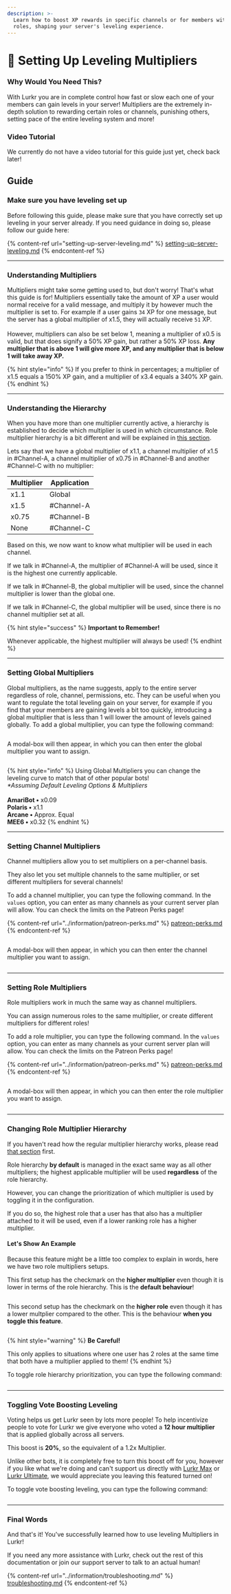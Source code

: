 ```yaml
---
description: >-
  Learn how to boost XP rewards in specific channels or for members with certain
  roles, shaping your server's leveling experience.
---
```


# 🚀 Setting Up Leveling Multipliers

### Why Would You Need This?

With Lurkr you are in complete control how fast or slow each one of your members can gain levels in your server! Multipliers are the extremely in-depth solution to rewarding certain roles or channels, punishing others, setting pace of the entire leveling system and more!

### Video Tutorial

We currently do not have a video tutorial for this guide just yet, check back later!

## Guide

### Make sure you have leveling set up

Before following this guide, please make sure that you have correctly set up leveling in your server already. If you need guidance in doing so, please follow our guide here:

{% content-ref url="setting-up-server-leveling.md" %}
[setting-up-server-leveling.md](setting-up-server-leveling.md)
{% endcontent-ref %}

***

### Understanding Multipliers

Multipliers might take some getting used to, but don't worry! That's what this guide is for! Multipliers essentially take the amount of XP a user would normal receive for a valid message, and multiply it by however much the multiplier is set to. For example if a user gains `34` XP for one message, but the server has a global multiplier of x1.5, they will actually receive `51` XP.  \
\
However, multipliers can also be set below 1, meaning a multiplier of x0.5 is valid, but that does signify a 50% XP gain, but rather a 50% XP loss. **Any multiplier that is above 1 will give more XP, and any multiplier that is below 1 will take away XP.**

{% hint style="info" %}
If you prefer to think in percentages; a multiplier of x1.5 equals a 150% XP gain, and a multiplier of x3.4 equals a 340% XP gain.
{% endhint %}

***

### Understanding the Hierarchy

When you have more than one multiplier currently active, a hierarchy is established to decide which multiplier is used in which circumstance. Role multiplier hierarchy is a bit different and will be explained in [this section](https://docs.lurkr.gg/guides/setting-up-leveling-multipliers#changing-role-multiplier-hierarchy).

Lets say that we have a global multiplier of x1.1, a channel multiplier of x1.5 in #Channel-A, a channel multiplier of x0.75 in #Channel-B and another #Channel-C with no multiplier:

| Multiplier | Application |
| ---------- | ----------- |
| x1.1       | Global      |
| x1.5       | #Channel-A  |
| x0.75      | #Channel-B  |
| None       | #Channel-C  |

Based on this, we now want to know what multiplier will be used in each channel.

If we talk in #Channel-A, the multiplier of #Channel-A will be used, since it is the highest one currently applicable.

If we talk in #Channel-B, the global multiplier will be used, since the channel multiplier is lower than the global one.

If we talk in #Channel-C, the global multiplier will be used, since there is no channel multiplier set at all.

{% hint style="success" %}
**Important to Remember!**

Whenever applicable, the highest multiplier will always be used!
{% endhint %}

***

### Setting Global Multipliers

Global multipliers, as the name suggests, apply to the entire server regardless of role, channel, permissions, etc. They can be useful when you want to regulate the total leveling gain on your server, for example if you find that your members are gaining levels a bit too quickly, introducing a global multiplier that is less than 1 will lower the amount of levels gained globally. To add a global multiplier, you can type the following command:

<figure><img src="https://i.imgur.com/trrmGzc.png" alt=""><figcaption></figcaption></figure>

A modal-box will then appear, in which you can then enter the global multiplier you want to assign.

<figure><img src="https://i.imgur.com/PejUOKq.png" alt=""><figcaption></figcaption></figure>

{% hint style="info" %}
Using Global Multipliers you can change the leveling curve to match that of other popular bots!\
&#x20;_\*Assuming Default Leveling Options & Multipliers_\
\
**AmariBot •** x0.09\
**Polaris •** x1.1\
**Arcane •** Approx. Equal\
**MEE6 •** x0.32&#x20;
{% endhint %}

***

### Setting Channel Multipliers

Channel multipliers allow you to set multipliers on a per-channel basis.

They also let you set multiple channels to the same multiplier, or set different multipliers for several channels!&#x20;

To add a channel multiplier, you can type the following command. In the `values` option, you can enter as many channels as your current server plan will allow. You can check the limits on the Patreon Perks page!

{% content-ref url="../information/patreon-perks.md" %}
[patreon-perks.md](../information/patreon-perks.md)
{% endcontent-ref %}

<figure><img src="https://i.imgur.com/wob4kt7.png" alt=""><figcaption></figcaption></figure>

A modal-box will then appear, in which you can then enter the channel multiplier you want to assign.

<figure><img src="https://i.imgur.com/YSwSxIw.png" alt=""><figcaption></figcaption></figure>

***

### **Setting Role Multipliers**

Role multipliers work in much the same way as channel multipliers.

You can assign numerous roles to the same multiplier, or create different multipliers for different roles!&#x20;

To add a role multiplier, you can type the following command. In the `values` option, you can enter as many channels as your current server plan will allow. You can check the limits on the Patreon Perks page!

{% content-ref url="../information/patreon-perks.md" %}
[patreon-perks.md](../information/patreon-perks.md)
{% endcontent-ref %}

<figure><img src="https://i.imgur.com/pjKss7c.png" alt=""><figcaption></figcaption></figure>

A modal-box will then appear, in which you can then enter the role multiplier you want to assign.

<figure><img src="https://i.imgur.com/SUPrpPl.png" alt=""><figcaption></figcaption></figure>

***

### Changing Role Multiplier Hierarchy

If you haven't read how the regular multiplier hierarchy works, please read [that section](https://docs.lurkr.gg/guides/setting-up-leveling-multipliers#understanding-multipliers) first.

Role hierarchy **by default** is managed in the exact same way as all other multipliers; the highest applicable multiplier will be used **regardless** of the role hierarchy.

However, you can change the prioritization of which multiplier is used by toggling it in the configuration.&#x20;

If you do so, the highest role that a user has that also has a multiplier attached to it will be used, even if a lower ranking role has a higher multiplier.&#x20;

#### Let's Show An Example

Because this feature might be a little too complex to explain in words, here we have two role multipliers setups.

This first setup has the checkmark on the **higher multiplier** even though it is lower in terms of the role hierarchy. This is the **default behaviour**!

<figure><img src="https://i.imgur.com/Lcc6hK7.png" alt=""><figcaption></figcaption></figure>

This second setup has the checkmark on the **higher role** even though it has a lower multplier compared to the other. This is the behaviour **when you toggle this feature**.

<figure><img src="https://i.imgur.com/vUxAPp6.png" alt=""><figcaption></figcaption></figure>

{% hint style="warning" %}
**Be Careful!**

This only applies to situations where one user has 2 roles at the same time that both have a multiplier applied to them!
{% endhint %}

To toggle role hierarchy prioritization, you can type the following command:

<figure><img src="https://i.imgur.com/DNrz3aS.png" alt=""><figcaption></figcaption></figure>

***

### Toggling Vote Boosting Leveling

Voting helps us get Lurkr seen by lots more people! To help incentivize people to vote for Lurkr we give everyone who voted a **12 hour multiplier** that is applied globally across all servers.

This boost is **20%**, so the equivalent of a 1.2x Multiplier.&#x20;

Unlike other bots, it is completely free to turn this boost off for you, however if you like what we're doing and can't support us directly with [Lurkr Max](../information/patreon-perks.md) or [Lurkr Ultimate](../information/patreon-perks.md), we would appreciate you leaving this featured turned on!

To toggle vote boosting leveling, you can type the following command:

<figure><img src="../.gitbook/assets/image (28).png" alt=""><figcaption></figcaption></figure>

***

### Final Words <a href="#final-words" id="final-words"></a>

And that's it! You've successfully learned how to use leveling Multipliers in Lurkr!

If you need any more assistance with Lurkr, check out the rest of this documentation or join our support server to talk to an actual human!

{% content-ref url="../information/troubleshooting.md" %}
[troubleshooting.md](../information/troubleshooting.md)
{% endcontent-ref %}
